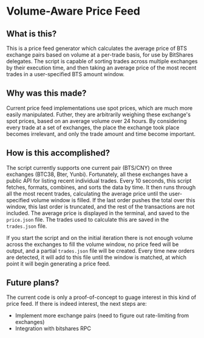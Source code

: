 # Volume-Aware Price Feed


## What is this?

This is a price feed generator which calculates the average price of BTS exchange pairs based on volume at a per-trade basis, for use by BitShares delegates. The script is capable of sorting trades across multiple exchanges by their execution time, and then taking an average price of the most recent trades in a user-specified BTS amount window.


## Why was this made?

Current price feed implementations use spot prices, which are much more easily manipulated. Futher, they are arbitrarily weighing these exchange's spot prices, based on an average volume over 24 hours. By considering every trade at a set of exchanges, the place the exchange took place becomes irrelevant, and only the trade amount and time become important.


## How is this accomplished?

The script currently supports one current pair (BTS/CNY) on three exchanges (BTC38, Bter, Yunbi). Fortunately, all these exchanges have a public API for listing recent individual trades. Every 10 seconds, this script fetches, formats, combines, and sorts the data by time. It then runs through all the most recent trades, calculating the average price until the user-specified volume window is filled. If the last order pushes the total over this window, this last order is truncated, and the rest of the transactions are not included. The average price is displayed in the terminal, and saved to the `price.json` file. The trades used to calculate this are saved in the `trades.json` file.

If you start the script and on the initial iteration there is not enough volume across the exchanges to fill the volume window, no price feed will be output, and a partial `trades.json` file will be created. Every time new orders are detected, it will add to this file until the window is matched, at which point it will begin generating a price feed.


## Future plans?

The current code is only a proof-of-concept to guage interest in this kind of price feed. If there is indeed interest, the next steps are:

* Implement more exchange pairs (need to figure out rate-limiting from exchanges)
* Integration with bitshares RPC